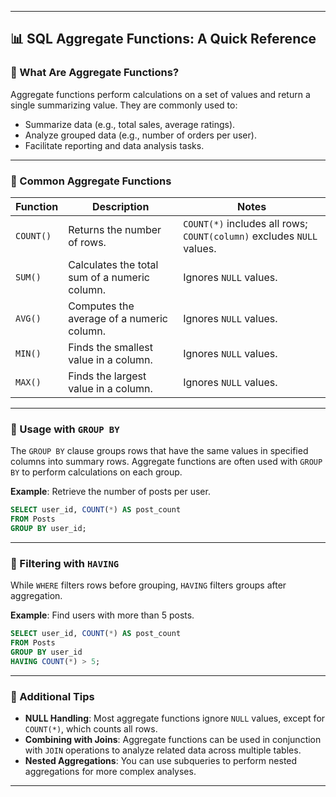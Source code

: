
---

## 📊 SQL Aggregate Functions: A Quick Reference

### 🔹 What Are Aggregate Functions?

Aggregate functions perform calculations on a set of values and return a single summarizing value. They are commonly used to:

* Summarize data (e.g., total sales, average ratings).
* Analyze grouped data (e.g., number of orders per user).
* Facilitate reporting and data analysis tasks.

---

### 🔹 Common Aggregate Functions

| Function  | Description                                   | Notes                                                                 |
| --------- | --------------------------------------------- | --------------------------------------------------------------------- |
| `COUNT()` | Returns the number of rows.                   | `COUNT(*)` includes all rows; `COUNT(column)` excludes `NULL` values. |
| `SUM()`   | Calculates the total sum of a numeric column. | Ignores `NULL` values.                                                |
| `AVG()`   | Computes the average of a numeric column.     | Ignores `NULL` values.                                                |
| `MIN()`   | Finds the smallest value in a column.         | Ignores `NULL` values.                                                |
| `MAX()`   | Finds the largest value in a column.          | Ignores `NULL` values.                                                |

---

### 🔹 Usage with `GROUP BY`

The `GROUP BY` clause groups rows that have the same values in specified columns into summary rows. Aggregate functions are often used with `GROUP BY` to perform calculations on each group.

**Example**: Retrieve the number of posts per user.

```sql
SELECT user_id, COUNT(*) AS post_count
FROM Posts
GROUP BY user_id;
```

---

### 🔹 Filtering with `HAVING`

While `WHERE` filters rows before grouping, `HAVING` filters groups after aggregation.

**Example**: Find users with more than 5 posts.

```sql
SELECT user_id, COUNT(*) AS post_count
FROM Posts
GROUP BY user_id
HAVING COUNT(*) > 5;
```

---

### 🔹 Additional Tips

* **NULL Handling**: Most aggregate functions ignore `NULL` values, except for `COUNT(*)`, which counts all rows.
* **Combining with Joins**: Aggregate functions can be used in conjunction with `JOIN` operations to analyze related data across multiple tables.
* **Nested Aggregations**: You can use subqueries to perform nested aggregations for more complex analyses.

---


